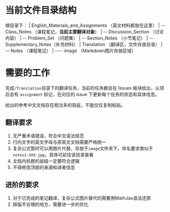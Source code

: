 # 当前文件目录结构

根目录下：
| English_Materials_and_Assignments （英文材料都放在这里）
| -- Class_Notes （课程笔记，**当前主要翻译对象**）
| -- Discussion_Section （讨论内容）
| -- Problem_Set  （问题集）
| -- Section_Notes （小节笔记）
| -- Supplementary_Notes（补充材料）
| Translation （翻译区，文件存放目录）
| -- Notes （课程笔记）
| ---- image （Markdown图片存放区域）

# 需要的工作
完成`/Translation`目录下的翻译任务，当前的任务都会在 Issues 板块给出，认领后会有 `assignment` 标记，在对应的 issue 下更新每个任务的状态和具体信息。

给出的参考中文文档存在相当多的瑕疵，不能仅仅复制粘贴。

## 翻译要求

1. 无严重术语错误，符合中文语法规范
2. 行内文字的英文字母与原英文文档需要严格统一
3. 复杂公式暂时可以用图片代替，存放于`image`文件夹下，命名要求类似于`notes1-XXX.jpg`，具体可前往该目录查看
4. 文档内标题的层级一定要符合逻辑
5. 不得修改顶部的来源和译者信息

## 进阶的要求

1. 对于已完成的笔记翻译，复杂公式图片替代的需要用MathJax语法还原
2. 排版不合理的地方，需要进一步的优化